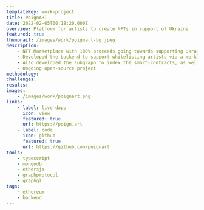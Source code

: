 ```yaml
---
templateKey: work-project
title: PoignART
date: 2022-02-05T00:18:20.000Z
overview: Platform for artists to create NFTs in support of Ukraine
featured: true
thumbnail: /images/work/poignart-bg.jpeg
description:
    - NFT Marketplace with 100% proceeds going towards supporting Ukraine via Unchain.fund.
    - Developed the backend to support whitelisting artists via a merkle tree along with JWT + web3 signature auth for artists to submit artworks for Lazy minting.
    - Also developed the subgraph to index the smart-contracts, as well as added 100% unit test coverage to the smart contracts.
    - Ongoing open-source project
methodology:
challenges:
results:
images:
    - /images/work/poignart.png
links:
    - label: live dapp
      icon: view
      featured: true
      url: https://poign.art
    - label: code
      icon: github
      featured: true
      url: https://github.com/poignart
tools:
    - typescript
    - mongodb
    - ethersjs
    - graphprotocol
    - graphql
tags:
    - ethereum
    - backend
---
```


